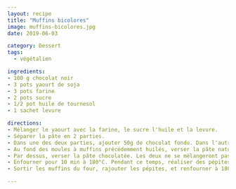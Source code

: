 ```yaml
---
layout: recipe
title: "Muffins bicolores"
image: muffins-bicolores.jpg
date: 2019-06-03

category: Dessert
tags:
  - végétalien

ingredients:
- 100 g chocolat noir
- 3 pots yaourt de soja
- 3 pots farine
- 2 pots sucre
- 1/2 pot huile de tournesol
- 1 sachet levure

directions:
- Mélanger le yaourt avec la farine, le sucre l'huile et la levure.
- Séparer la pâte en 2 parties.
- Dans une des deux parties, ajouter 50g de chocolat fondu. Dans l'autre, rien.
- Au fond des moules à muffins précédemment huilés, verser la pâte nature.
- Par dessus, verser la pâte chocolatée. Les deux ne se mélangeront pas.
- Enfourner pour 10 min à 180°C. Pendant ce temps, réaliser des pépites avec le restant du chocolat.
- Sortir les muffins du four, rajouter les pépites, et renfourner à 180°C pour 15 minutes.

---
```

